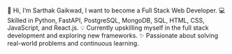 👋 Hi, I’m Sarthak Gaikwad, I want to become a Full Stack Web Developer.
💻 Skilled in Python, FastAPI, PostgreSQL, MongoDB, SQL, HTML, CSS, JavaScript, and React.js.
💡 Currently upskilling myself in the full stack development and exploring new frameworks.
✨ Passionate about solving real-world problems and continuous learning.

